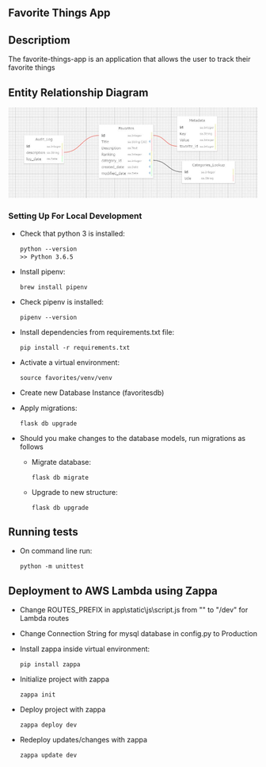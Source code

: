 ## Favorite Things App

## Descriptiom
The favorite-things-app is an application that allows the user to track their favorite things

## Entity Relationship Diagram

![alt](https://raw.githubusercontent.com/a-maksousa/favorite-things/master/ERM.JPG)

### Setting Up For Local Development

-   Check that python 3 is installed:

    ```
    python --version
    >> Python 3.6.5
    ```

-   Install pipenv:

    ```
    brew install pipenv
    ```

-   Check pipenv is installed:
    ```
    pipenv --version
    ```
-   Install dependencies from requirements.txt file:

    ```
    pip install -r requirements.txt
    ```
-   Activate a virtual environment:

    ```
    source favorites/venv/venv
    ```

-   Create new Database Instance (favoritesdb)

-   Apply migrations:

    ```
    flask db upgrade
    ```
*   Should you make changes to the database models, run migrations as follows

    -   Migrate database:

        ```
        flask db migrate
        ```

    -   Upgrade to new structure:
        ```
        flask db upgrade
        ```

##  Running tests
-   On command line run:
    ```
    python -m unittest
    ```

##  Deployment to AWS Lambda using Zappa
-   Change ROUTES_PREFIX in app\static\js\script.js from "" to "/dev" for Lambda routes

-   Change Connection String for mysql database in config.py to Production

-   Install zappa inside virtual environment:

    ```
    pip install zappa
    ```

-   Initialize project with zappa

    ```
    zappa init
    ```

-   Deploy project with zappa

    ```
    zappa deploy dev
    ```

-   Redeploy updates/changes with zappa

    ```
    zappa update dev
    ```
